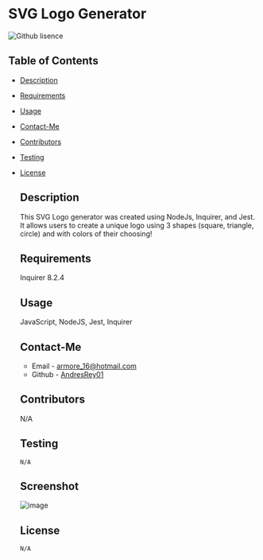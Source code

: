 # SVG Logo Generator
  ![Github lisence](https://img.shields.io/badge/license-none-yellowgreen.svg)
  ## Table of Contents
  * [Description](#description)
  * [Requirements](#requirements)
  * [Usage](#usage)
  * [Contact-Me](#contact-me)
  * [Contributors](#contributors)
  * [Testing](#testing)
  
* [License](#license)

  ## Description
  This SVG Logo generator was created using NodeJs, Inquirer, and Jest. It allows users to create a unique logo using 3 shapes (square, triangle, circle) and with colors of their choosing! 
  ## Requirements
  Inquirer 8.2.4
  ## Usage
  JavaScript, NodeJS, Jest, Inquirer
  ## Contact-Me
  * Email - armore_16@hotmail.com
  * Github - [AndresRey01](https://github.com/AndresRey01/)
  ## Contributors
  N/A
  ## Testing
  ```
  N/A
  ```
  ## Screenshot
    ![image](https://github.com/AndresRey01/readME-Gen/assets/140764079/48af627d-f268-471d-ad3f-d7043c10a7dd)
  ## License

      N/A  